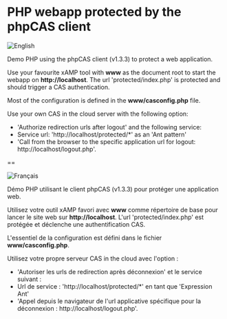 PHP webapp protected by the phpCAS client
==

![English](https://www.casinthecloud.com/img/other/flag_en.png)

Demo PHP using the phpCAS client (v1.3.3) to protect a web application.

Use your favourite xAMP tool with **www** as the document root to start the webapp on **http://localhost**. The url 'protected/index.php' is protected and should trigger a CAS authentication.

Most of the configuration is defined in the **www/casconfig.php** file.

Use your own CAS in the cloud server with the following option:
- 'Authorize redirection urls after logout'
and the following service:
- Service url: 'http://localhost/protected/*' as an 'Ant pattern'
- 'Call from the browser to the specific application url for logout: http://localhost/logout.php'.

==

![Français](https://www.casinthecloud.com/img/other/flag_fr.png)

Démo PHP utilisant le client phpCAS (v1.3.3) pour protéger une application web.

Utilisez votre outil xAMP favori avec **www** comme répertoire de base pour lancer le site web sur **http://localhost**. L'url 'protected/index.php' est protégée et déclenche une authentification CAS.

L'essentiel de la configuration est défini dans le fichier **www/casconfig.php**.

Utilisez votre propre serveur CAS in the cloud avec l'option :
- 'Autoriser les urls de redirection après déconnexion'
et le service suivant :
- Url de service : 'http://localhost/protected/*' en tant que 'Expression Ant'
- 'Appel depuis le navigateur de l'url applicative spécifique pour la déconnexion : http://localhost/logout.php'.
